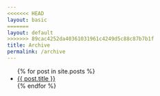 ```yaml
---
<<<<<<< HEAD
layout: basic 
=======
layout: default
>>>>>>> 89cac4252da40361031961c4249d5c88c87b7b1f
title: Archive
permalink: /archive
---
```



<ul>
	{% for post in site.posts %}
	<li><a href="{{ post.url }}" class="post-preview">{{ post.title }}</a></li>
	{% endfor %}
</ul>
